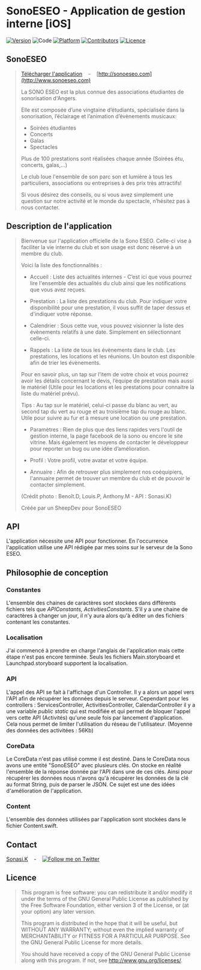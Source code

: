 # SonoESEO - Application de gestion interne [iOS]

[![Version](https://img.shields.io/badge/Version-2.5-green.svg)](https://itunes.apple.com/fr/app/sono-eseo/id1183001803?mt=8)
![Code](https://img.shields.io/badge/Code-Swift-orange.svg)
[![Platform](https://img.shields.io/badge/Platform-iOS-red.svg)](http://www.apple.com/ios/)
[![Contributors](https://img.shields.io/badge/Contributors-Sonasi%20Katoa-blue.svg)](http://linkedin.com/in/sonasikatoa/)
[![Licence](https://img.shields.io/badge/Licence-GNU%20GPLv3-lightgrey.svg)](http://www.gnu.org/licenses/)

## SonoESEO

> [Télécharger l'application](https://itunes.apple.com/fr/app/sono-eseo/id1183001803?mt=8) &nbsp;&nbsp; - &nbsp;&nbsp;
> [http://sonoeseo.com](http://www.sonoeseo.com)
>
> La SONO ESEO est la plus connue des associations étudiantes de sonorisation d'Angers.
>
> Elle est composée d’une vingtaine d’étudiants, spécialisée dans la sonorisation, l’éclairage
> et l’animation d’évènements musicaux:
>
> - Soirées étudiantes
> - Concerts
> - Galas
> - Spectacles
>
> Plus de 100 prestations sont réalisées chaque année (Soirées étu, concerts, galas,...)
>
> Le club loue l'ensemble de son parc son et lumière à tous les particuliers, associations ou
> entreprises à des prix très attractifs!
>
> Si vous désirez des conseils, ou si vous avez simplement une question sur notre activité et
> le monde du spectacle, n’hésitez pas à nous contacter.

## Description de l'application

> Bienvenue sur l'application officielle de la Sono ESEO.
> Celle-ci vise à faciliter la vie interne du club et son usage est donc réservé à un membre du club.
>
>
> Voici la liste des fonctionnalités :
>
> - Accueil : Liste des actualités internes - C’est ici que vous pourrez lire l'ensemble des actualités du club
> ainsi que les notifications que vous avez reçues.
>
> - Prestation : La liste des prestations du club.
> Pour indiquer votre disponibilité pour une prestation, il vous suffit de taper dessus et d'indiquer votre réponse.
>
> - Calendrier : Sous cette vue, vous pouvez visionner la liste des évènements relatifs à une date. Simplement en
> sélectionnant celle-ci.
>
> - Rappels : La liste de tous les évènements dans le club. Les prestations, les locations et les réunions.
> Un bouton est disponible afin de trier les évènements.
>
> Pour en savoir plus, un tap sur l’item de votre choix et vous pourrez avoir les détails concernant le devis,
> l’équipe de prestation mais aussi le matériel (Utile pour les locations et les prestations pour connaitre la
> liste du matériel prévu).
>
> Tips : Au tap sur le matériel, celui-ci passe du blanc au vert, au second tap du vert au rouge et au troisième
> tap du rouge au blanc.
> Utile pour suivre au fur et à mesure une location ou une prestation.
>
> - Paramètres : Rien de plus que des liens rapides vers l'outil de gestion interne, la page facebook de la sono ou
> encore le site vitrine. Mais également les moyens de contacter le développeur pour reporter un bug ou une idée
> d’amélioration.
>
> - Profil : Votre profil, votre avatar et votre équipe.
>
> - Annuaire : Afin de retrouver plus simplement nos coéquipiers, l'annuaire permet de trouver un membre du club
> et de pouvoir le contacter simplement.
>
>
> (Crédit photo : Benoît.D, Louis.P, Anthony.M - API : Sonasi.K)
>
>
> Créée par un SheepDev pour SonoESEO

## API

L'application nécessite une API pour fonctionner. En l'occurrence l'application utilise une API
rédigée par mes soins sur le serveur de la Sono ESEO.

## Philosophie de conception

### Constantes

L'ensemble des chaines de caractères sont stockées dans différents fichiers tels que <i>APIConstants, ActivitiesConstants</i>.
S'il y a une chaine de caractères à changer un jour, il n'y aura alors qu'à éditer un des fichiers contenant les constantes.

### Localisation

J'ai commencé à prendre en charge l'anglais de l'application mais cette étape n'est pas encore terminée. Seuls les fichiers Main.storyboard et Launchpad.storyboard supportent la localisation.

### API

L'appel des API se fait à l'affichage d'un Controller. Il y a alors un appel vers l'API afin de récupérer les données depuis le serveur.
Cependant pour les controllers : ServicesController, ActivitiesController, CalendarController il y a une variable <i>public static</i> qui est modifiée et qui permet de bloquer l'appel vers cette API (Activités) qu'une seule fois par lancement d'application. Cela nous permet de limiter l'utilisation du réseau de l'utilisateur. (Moyenne des données des activitées : 56Kb)

### CoreData

Le CoreData n'est pas utilisé comme il est destiné. Dans le CoreData nous avons une entité "SonoESEO" avec plusieurs clés.
On stocke en réalité l'ensemble de la réponse donnée par l'API dans une de ces clés. Ainsi pour récupérer les données nous n'avons qu'à récupérer les données de la clé au format String, puis de parser le JSON.
Ce sujet est une des idées d'amélioration de l'application.

### Content

L'ensemble des données utilisées par l'application sont stockées dans le fichier Content.swift.

## Contact

[Sonasi.K](https://sonasi.fr) &nbsp;&nbsp; - &nbsp;&nbsp;
[![Follow me on Twitter](https://img.shields.io/twitter/follow/Sonasi986.svg?style=social&label=Follow)](https://twitter.com/Sonasi986)

## Licence

> This program is free software: you can redistribute it and/or modify it under the
> terms of the GNU General Public License as published by the Free Software Foundation,
> either version 3 of the License, or (at your option) any later version.
>
> This program is distributed in the hope that it will be useful, but WITHOUT ANY WARRANTY;
> without even the implied warranty of MERCHANTABILITY or FITNESS FOR A PARTICULAR PURPOSE.
> See the GNU General Public License for more details.
>
> You should have received a copy of the GNU General Public License along with this program.
> If not, see http://www.gnu.org/licenses/.
